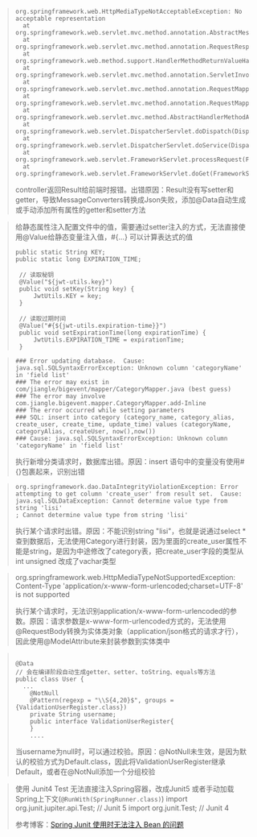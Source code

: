 > ```
> org.springframework.web.HttpMediaTypeNotAcceptableException: No acceptable representation
> 	at org.springframework.web.servlet.mvc.method.annotation.AbstractMessageConverterMethodProcessor.writeWithMessageConverters(AbstractMessageConverterMethodProcessor.java:322)
> 	at org.springframework.web.servlet.mvc.method.annotation.RequestResponseBodyMethodProcessor.handleReturnValue(RequestResponseBodyMethodProcessor.java:190)
> 	at org.springframework.web.method.support.HandlerMethodReturnValueHandlerComposite.handleReturnValue(HandlerMethodReturnValueHandlerComposite.java:78)
> 	at org.springframework.web.servlet.mvc.method.annotation.ServletInvocableHandlerMethod.invokeAndHandle(ServletInvocableHandlerMethod.java:136)
> 	at org.springframework.web.servlet.mvc.method.annotation.RequestMappingHandlerAdapter.invokeHandlerMethod(RequestMappingHandlerAdapter.java:917)
> 	at org.springframework.web.servlet.mvc.method.annotation.RequestMappingHandlerAdapter.handleInternal(RequestMappingHandlerAdapter.java:829)
> 	at org.springframework.web.servlet.mvc.method.AbstractHandlerMethodAdapter.handle(AbstractHandlerMethodAdapter.java:87)
> 	at org.springframework.web.servlet.DispatcherServlet.doDispatch(DispatcherServlet.java:1089)
> 	at org.springframework.web.servlet.DispatcherServlet.doService(DispatcherServlet.java:979)
> 	at org.springframework.web.servlet.FrameworkServlet.processRequest(FrameworkServlet.java:1014)
> 	at org.springframework.web.servlet.FrameworkServlet.doGet(FrameworkServlet.java:903)
> ```
> controller返回Result给前端时报错。出错原因：Result没有写setter和getter，导致MessageConverters转换成Json失败，添加@Data自动生成或手动添加所有属性的getter和setter方法






> 给静态属性注入配置文件中的值，需要通过setter注入的方式，无法直接使用@Value给静态变量注入值，#{...} 可以计算表达式的值
> ```
> public static String KEY;
> public static long EXPIRATION_TIME;
> 
>  // 读取秘钥
>  @Value("${jwt-utils.key}")
>  public void setKey(String key) {
>      JwtUtils.KEY = key;
>  }
> 
>  // 读取过期时间
>  @Value("#{${jwt-utils.expiration-time}}")
>  public void setExpirationTime(long expirationTime) {
>      JwtUtils.EXPIRATION_TIME = expirationTime;
>  }
> ```





> ```
> ### Error updating database.  Cause: java.sql.SQLSyntaxErrorException: Unknown column 'categoryName' in 'field list'
> ### The error may exist in com/jiangle/bigevent/mapper/CategoryMapper.java (best guess)
> ### The error may involve com.jiangle.bigevent.mapper.CategoryMapper.add-Inline
> ### The error occurred while setting parameters
> ### SQL: insert into category (category_name, category_alias, create_user, create_time, update_time) values (categoryName, categoryAlias, createUser, now(),now())
> ### Cause: java.sql.SQLSyntaxErrorException: Unknown column 'categoryName' in 'field list'
> ```
> 执行新增分类请求时，数据库出错。原因：insert 语句中的变量没有使用#{}包裹起来，识别出错





> ```
> org.springframework.dao.DataIntegrityViolationException: Error attempting to get column 'create_user' from result set.  Cause: java.sql.SQLDataException: Cannot determine value type from string 'lisi'
> ; Cannot determine value type from string 'lisi'
> ```
> 执行某个请求时出错。原因：不能识别string "lisi"，也就是说通过select * 查到数据后，无法使用Category进行封装，因为里面的create_user属性不能是string，是因为中途修改了category表，把create_user字段的类型从 int unsigned 改成了vachar类型







> org.springframework.web.HttpMediaTypeNotSupportedException: Content-Type 'application/x-www-form-urlencoded;charset=UTF-8' is not supported
>
> 执行某个请求时，无法识别application/x-www-form-urlencoded的参数。原因：请求参数是x-www-form-urlencoded方式的，无法使用@RequestBody转换为实体类对象（application/json格式的请求才行），因此使用@ModelAttribute来封装参数到实体类中





> ```
> 
> @Data
> // 会在编译阶段自动生成getter、setter、toString、equals等方法
> public class User {
> 	...
>     @NotNull
>     @Pattern(regexp = "\\S{4,20}$", groups = {ValidationUserRegister.class})
>     private String username;
>     public interface ValidationUserRegister{
>     }
>     ....
> ```
>
> 当username为null时，可以通过校验。原因：@NotNull未生效，是因为默认的校验方式为Default.class，因此将ValidationUserRegister继承Default，或者在@NotNull添加一个分组校验










> 使用 Junit4 Test 无法直接注入Spring容器，改成Junit5 或者手动加载Spring上下文(`@RunWith(SpringRunner.class)`)
> import org.junit.jupiter.api.Test;  // Junit 5
> import org.junit.Test;        // Junit 4
> 
> 参考博客：[Spring Junit 使用时无法注入 Bean 的问题](https://blog.csdn.net/FatalFlower/article/details/122661289)





